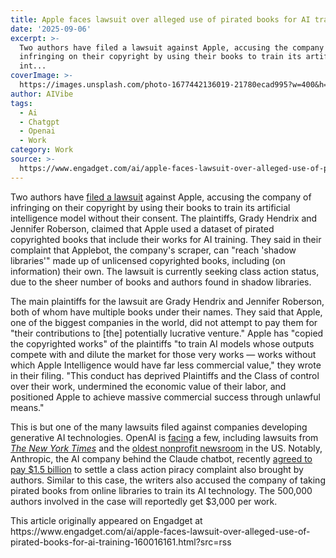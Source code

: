 ```yaml
---
title: Apple faces lawsuit over alleged use of pirated books for AI training
date: '2025-09-06'
excerpt: >-
  Two authors have filed a lawsuit against Apple, accusing the company of
  infringing on their copyright by using their books to train its artificial
  int...
coverImage: >-
  https://images.unsplash.com/photo-1677442136019-21780ecad995?w=400&h=200&fit=crop&auto=format
author: AIVibe
tags:
  - Ai
  - Chatgpt
  - Openai
  - Work
category: Work
source: >-
  https://www.engadget.com/ai/apple-faces-lawsuit-over-alleged-use-of-pirated-books-for-ai-training-160016161.html?src=rss
---
```

<p>Two authors have <a data-i13n="cpos:1;pos:1" href="https://www.reuters.com/sustainability/boards-policy-regulation/apple-sued-by-authors-over-use-books-ai-training-2025-09-05/">filed a lawsuit</a> against Apple, accusing the company of infringing on their copyright by using their books to train its artificial intelligence model without their consent. The plaintiffs, Grady Hendrix and Jennifer Roberson, claimed that Apple used a dataset of pirated copyrighted books that include their works for AI training. They said in their complaint that Applebot, the company&#39;s scraper, can &quot;reach &#39;shadow libraries&#39;&quot; made up of unlicensed copyrighted books, including (on information) their own. The lawsuit is currently seeking class action status, due to the sheer number of books and authors found in shadow libraries.&nbsp;</p>
<p>The main plaintiffs for the lawsuit are Grady Hendrix and Jennifer Roberson, both of whom have multiple books under their names. They said that Apple, one of the biggest companies in the world, did not attempt to pay them for &quot;their contributions to [the] potentially lucrative venture.&quot; Apple has &quot;copied the copyrighted works&quot; of the plaintiffs &quot;to train AI models whose outputs compete with and dilute the market for those very works — works without which Apple Intelligence would have far less commercial value,&quot; they wrote in their filing. &quot;This conduct has deprived Plaintiffs and the Class of control over their work, undermined the economic value of their labor, and positioned Apple to achieve massive commercial success through unlawful means.&quot;</p>
<span id="end-legacy-contents"></span><p>This is but one of the many lawsuits filed against companies developing generative AI technologies. OpenAI is <a data-i13n="cpos:2;pos:1" href="https://www.engadget.com/ai/canadian-news-organizations-sue-openai-for-chatgpt-copyright-infringement-190806649.html">facing</a> a few, including lawsuits from <a data-i13n="cpos:3;pos:1" href="https://www.engadget.com/ai/the-new-york-times-says-openai-deleted-evidence-in-its-copyright-lawsuit-231805285.html"><em>The New York Times</em></a> and the <a data-i13n="cpos:4;pos:1" href="https://www.engadget.com/the-nations-oldest-nonprofit-newsroom-is-suing-openai-and-microsoft-174748454.html">oldest nonprofit newsroom</a> in the US. Notably, Anthropic, the AI company behind the Claude chatbot, recently <a data-i13n="cpos:5;pos:1" href="https://www.engadget.com/ai/anthropic-will-pay-a-record-breaking-15-billion-to-settle-copyright-lawsuit-with-authors-192800292.html">agreed to pay $1.5 billion</a> to settle a class action piracy complaint also brought by authors. Similar to this case, the writers also accused the company of taking pirated books from online libraries to train its AI technology. The 500,000 authors involved in the case will reportedly get $3,000 per work.</p>This article originally appeared on Engadget at https://www.engadget.com/ai/apple-faces-lawsuit-over-alleged-use-of-pirated-books-for-ai-training-160016161.html?src=rss

